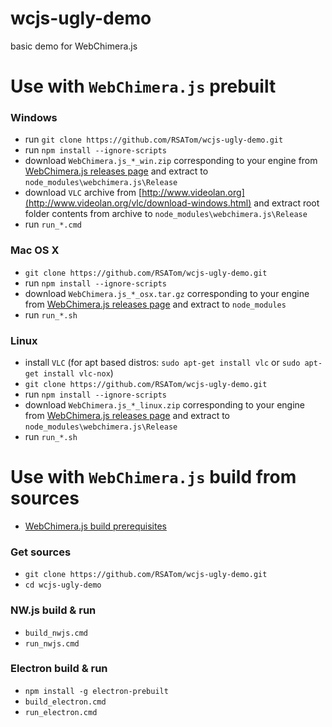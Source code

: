 # wcjs-ugly-demo
basic demo for WebChimera.js

# Use with `WebChimera.js` prebuilt

### Windows
* run `git clone https://github.com/RSATom/wcjs-ugly-demo.git`
* run `npm install --ignore-scripts`
* download `WebChimera.js_*_win.zip` corresponding to your engine from [WebChimera.js releases page](https://github.com/RSATom/WebChimera.js/releases) and extract to `node_modules\webchimera.js\Release`
* download `VLC` archive from [http://www.videolan.org](http://www.videolan.org/vlc/download-windows.html) and extract root folder contents from archive to `node_modules\webchimera.js\Release`
* run `run_*.cmd`

### Mac OS X
* `git clone https://github.com/RSATom/wcjs-ugly-demo.git`
* run `npm install --ignore-scripts`
* download `WebChimera.js_*_osx.tar.gz` corresponding to your engine from [WebChimera.js releases page](https://github.com/RSATom/WebChimera.js/releases) and extract to `node_modules`
* run `run_*.sh`

### Linux
* install `VLC` (for apt based distros: `sudo apt-get install vlc` or `sudo apt-get install vlc-nox`)
* `git clone https://github.com/RSATom/wcjs-ugly-demo.git`
* run `npm install --ignore-scripts`
* download `WebChimera.js_*_linux.zip` corresponding to your engine from [WebChimera.js releases page](https://github.com/RSATom/WebChimera.js/releases) and extract to `node_modules\webchimera.js\Release`
* run `run_*.sh`

# Use with `WebChimera.js` build from sources
* [WebChimera.js build prerequisites](https://github.com/RSATom/WebChimera.js#build-prerequisites)

### Get sources
* `git clone https://github.com/RSATom/wcjs-ugly-demo.git`
* `cd wcjs-ugly-demo`

### NW.js build & run
* `build_nwjs.cmd`
* `run_nwjs.cmd`

### Electron build & run
* `npm install -g electron-prebuilt`
* `build_electron.cmd`
* `run_electron.cmd`
